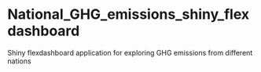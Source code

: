 # National_GHG_emissions_shiny_flexdashboard
Shiny flexdashboard application for exploring GHG emissions from different nations
